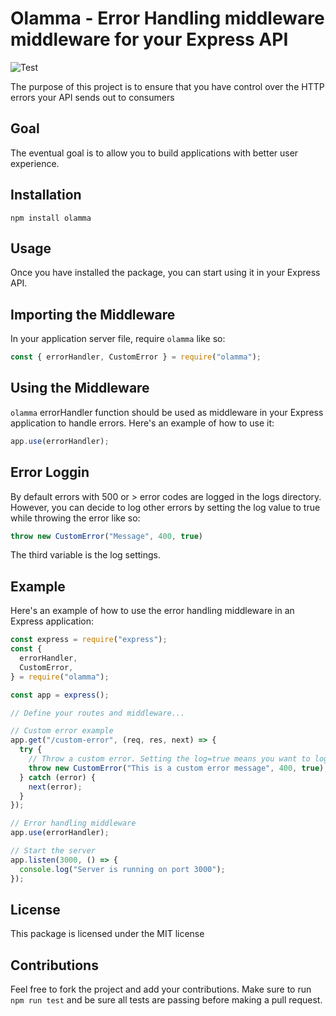 # Olamma - Error Handling middleware middleware for your Express API

![Test](https://github.com/ezesundayeze/olamma/actions/workflows/test.yml/badge.svg)

The purpose of this project is to ensure that you have control over the HTTP errors your API sends out to consumers


## Goal
The eventual goal is to allow you to build applications with better user experience.

## Installation

```shell
npm install olamma
```

## Usage

Once you have installed the package, you can start using it in your Express API.

## Importing the Middleware

In your application server file, require `olamma` like so:

```js
const { errorHandler, CustomError } = require("olamma");
```

## Using the Middleware

`olamma` errorHandler function should be used as middleware in your Express application to handle errors. Here's an example of how to use it:

```js
app.use(errorHandler);
```

## Error Loggin

By default errors with 500 or > error codes are logged in the logs directory. However, you can decide to log other errors by setting the log value to true while throwing the error like so:

```js
throw new CustomError("Message", 400, true)
```

The third variable is the log settings.

## Example

Here's an example of how to use the error handling middleware in an Express application:

```js
const express = require("express");
const {
  errorHandler,
  CustomError,
} = require("olamma");

const app = express();

// Define your routes and middleware...

// Custom error example
app.get("/custom-error", (req, res, next) => {
  try {
    // Throw a custom error. Setting the log=true means you want to log message and stack trace. So, however, by default statusCode > 500 are all logged.
    throw new CustomError("This is a custom error message", 400, true);
  } catch (error) {
    next(error);
  }
});

// Error handling middleware
app.use(errorHandler);

// Start the server
app.listen(3000, () => {
  console.log("Server is running on port 3000");
});
```

## License
This package is licensed under the MIT license

## Contributions
Feel free to fork the project and add your contributions. Make sure to run `npm run test` and be sure all tests are passing before making a pull request. 
